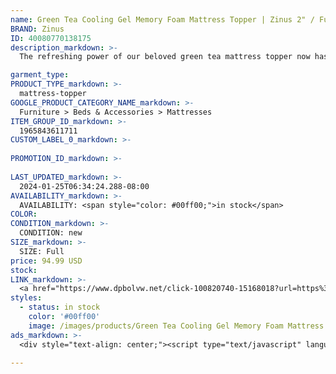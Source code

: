 ```yaml
---
name: Green Tea Cooling Gel Memory Foam Mattress Topper | Zinus 2" / Full
BRAND: Zinus
ID: 40080770138175
description_markdown: >-
  The refreshing power of our beloved green tea mattress topper now has an extra cool cousin. The Gel-Infused Green Tea Mattress Topper is engineered with thermoregulating gel that helps stabilize your body temperature at night, so you sleep undisturbed and cool as a cucumber. Made even fresher by active charcoal and green tea extract, this odor-eliminating layer does great things for you and your mattress.

garment_type:
PRODUCT_TYPE_markdown: >-
  mattress-topper
GOOGLE_PRODUCT_CATEGORY_NAME_markdown: >-
  Furniture > Beds & Accessories > Mattresses
ITEM_GROUP_ID_markdown: >-
  1965843611711
CUSTOM_LABEL_0_markdown: >-
  
PROMOTION_ID_markdown: >-
  
LAST_UPDATED_markdown: >-
  2024-01-25T06:34:24.288-08:00
AVAILABILITY_markdown: >-
  AVAILABILITY: <span style="color: #00ff00;">in stock</span>
COLOR:
CONDITION_markdown: >-
  CONDITION: new
SIZE_markdown: >-
  SIZE: Full
price: 94.99 USD
stock: 
LINK_markdown: >-
  <a href="https://www.dpbolvw.net/click-100820740-15168018?url=https%3A%2F%2Fwww.zinus.com%2Fproducts%2Fgreen-tea-cooling-gel-memory-foam-mattress-topper%3Fvariant%3D40080770138175" target="_blank" style="display: inline-block; padding: 10px 20px; font-size: 16px; text-align: center; text-decoration: none; cursor: pointer; border: 1px solid #3498db; color: #3498db; background-color: #fff; border-radius: 5px; transition: background-color 0.3s;">Go to Product</a>
styles:
  - status: in stock
    color: '#00ff00'
    image: /images/products/Green Tea Cooling Gel Memory Foam Mattress Topper _ Zinus 2_ _ Full/1965843611711_1_Gel_Memory_Foam_Cooling_Mattress_Topper_3.jpg
ads_markdown: >-
  <div style="text-align: center;"><script type="text/javascript" language="javascript" src="https://www.tkqlhce.com/placeholder-52290839?target=_top&mouseover=N"></script></div>

---
```

